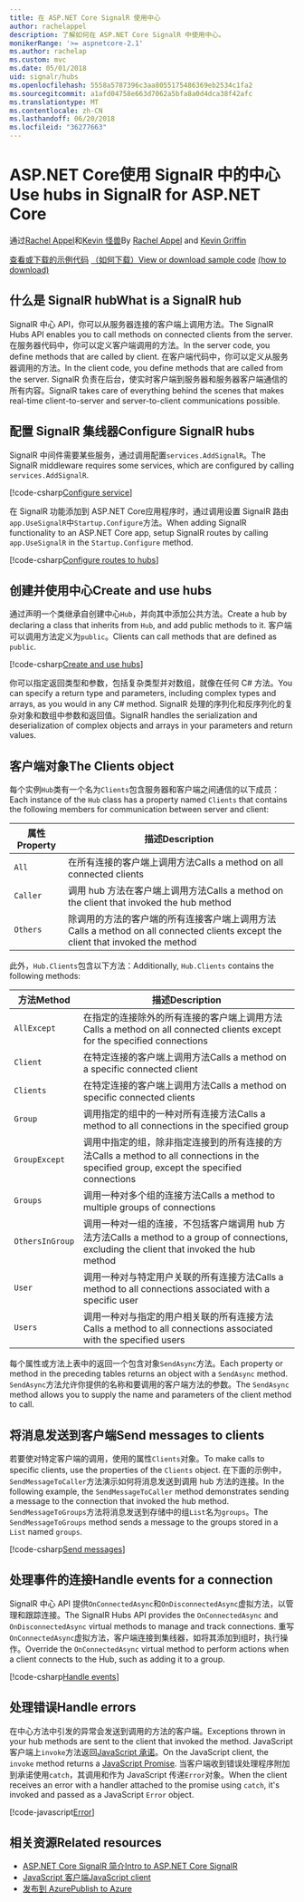 ```yaml
---
title: 在 ASP.NET Core SignalR 使用中心
author: rachelappel
description: 了解如何在 ASP.NET Core SignalR 中使用中心。
monikerRange: '>= aspnetcore-2.1'
ms.author: rachelap
ms.custom: mvc
ms.date: 05/01/2018
uid: signalr/hubs
ms.openlocfilehash: 5558a5787396c3aa8055175486369eb2534c1fa2
ms.sourcegitcommit: a1afd04758e663d7062a5bfa8a0d4dca38f42afc
ms.translationtype: MT
ms.contentlocale: zh-CN
ms.lasthandoff: 06/20/2018
ms.locfileid: "36277663"
---
```

# <a name="use-hubs-in-signalr-for-aspnet-core"></a><span data-ttu-id="2e489-103">ASP.NET Core使用 SignalR 中的中心</span><span class="sxs-lookup"><span data-stu-id="2e489-103">Use hubs in SignalR for ASP.NET Core</span></span>

<span data-ttu-id="2e489-104">通过[Rachel Appel](https://twitter.com/rachelappel)和[Kevin 怪兽](https://twitter.com/1kevgriff)</span><span class="sxs-lookup"><span data-stu-id="2e489-104">By [Rachel Appel](https://twitter.com/rachelappel) and [Kevin Griffin](https://twitter.com/1kevgriff)</span></span>

<span data-ttu-id="2e489-105">[查看或下载的示例代码](https://github.com/aspnet/Docs/tree/master/aspnetcore/signalr/hubs/sample/ ) [（如何下载）](xref:tutorials/index#how-to-download-a-sample)</span><span class="sxs-lookup"><span data-stu-id="2e489-105">[View or download sample code](https://github.com/aspnet/Docs/tree/master/aspnetcore/signalr/hubs/sample/ ) [(how to download)](xref:tutorials/index#how-to-download-a-sample)</span></span>

## <a name="what-is-a-signalr-hub"></a><span data-ttu-id="2e489-106">什么是 SignalR hub</span><span class="sxs-lookup"><span data-stu-id="2e489-106">What is a SignalR hub</span></span>

<span data-ttu-id="2e489-107">SignalR 中心 API，你可以从服务器连接的客户端上调用方法。</span><span class="sxs-lookup"><span data-stu-id="2e489-107">The SignalR Hubs API enables you to call methods on connected clients from the server.</span></span> <span data-ttu-id="2e489-108">在服务器代码中，你可以定义客户端调用的方法。</span><span class="sxs-lookup"><span data-stu-id="2e489-108">In the server code, you define methods that are called by client.</span></span> <span data-ttu-id="2e489-109">在客户端代码中，你可以定义从服务器调用的方法。</span><span class="sxs-lookup"><span data-stu-id="2e489-109">In the client code, you define methods that are called from the server.</span></span> <span data-ttu-id="2e489-110">SignalR 负责在后台，使实时客户端到服务器和服务器客户端通信的所有内容。</span><span class="sxs-lookup"><span data-stu-id="2e489-110">SignalR takes care of everything behind the scenes that makes real-time client-to-server and server-to-client communications possible.</span></span>

## <a name="configure-signalr-hubs"></a><span data-ttu-id="2e489-111">配置 SignalR 集线器</span><span class="sxs-lookup"><span data-stu-id="2e489-111">Configure SignalR hubs</span></span>

<span data-ttu-id="2e489-112">SignalR 中间件需要某些服务，通过调用配置`services.AddSignalR`。</span><span class="sxs-lookup"><span data-stu-id="2e489-112">The SignalR middleware requires some services, which are configured by calling `services.AddSignalR`.</span></span>

[!code-csharp[Configure service](hubs/sample/startup.cs?range=38)]

<span data-ttu-id="2e489-113">在 SignalR 功能添加到 ASP.NET Core应用程序时，通过调用设置 SignalR 路由`app.UseSignalR`中`Startup.Configure`方法。</span><span class="sxs-lookup"><span data-stu-id="2e489-113">When adding SignalR functionality to an ASP.NET Core app, setup SignalR routes by calling `app.UseSignalR` in the `Startup.Configure` method.</span></span>

[!code-csharp[Configure routes to hubs](hubs/sample/startup.cs?range=57-60)]

## <a name="create-and-use-hubs"></a><span data-ttu-id="2e489-114">创建并使用中心</span><span class="sxs-lookup"><span data-stu-id="2e489-114">Create and use hubs</span></span>

<span data-ttu-id="2e489-115">通过声明一个类继承自创建中心`Hub`，并向其中添加公共方法。</span><span class="sxs-lookup"><span data-stu-id="2e489-115">Create a hub by declaring a class that inherits from `Hub`, and add public methods to it.</span></span> <span data-ttu-id="2e489-116">客户端可以调用方法定义为`public`。</span><span class="sxs-lookup"><span data-stu-id="2e489-116">Clients can call methods that are defined as `public`.</span></span>

[!code-csharp[Create and use hubs](hubs/sample/hubs/chathub.cs?range=8-37)]

<span data-ttu-id="2e489-117">你可以指定返回类型和参数，包括复杂类型并对数组，就像在任何 C# 方法。</span><span class="sxs-lookup"><span data-stu-id="2e489-117">You can specify a return type and parameters, including complex types and arrays, as you would in any C# method.</span></span> <span data-ttu-id="2e489-118">SignalR 处理的序列化和反序列化的复杂对象和数组中参数和返回值。</span><span class="sxs-lookup"><span data-stu-id="2e489-118">SignalR handles the serialization and deserialization of complex objects and arrays in your parameters and return values.</span></span>

## <a name="the-clients-object"></a><span data-ttu-id="2e489-119">客户端对象</span><span class="sxs-lookup"><span data-stu-id="2e489-119">The Clients object</span></span>

<span data-ttu-id="2e489-120">每个实例`Hub`类有一个名为`Clients`包含服务器和客户端之间通信的以下成员：</span><span class="sxs-lookup"><span data-stu-id="2e489-120">Each instance of the `Hub` class has a property named `Clients` that contains the following members for communication between server and client:</span></span>

| <span data-ttu-id="2e489-121">属性</span><span class="sxs-lookup"><span data-stu-id="2e489-121">Property</span></span> | <span data-ttu-id="2e489-122">描述</span><span class="sxs-lookup"><span data-stu-id="2e489-122">Description</span></span> |
| ------ | ----------- |
| `All` | <span data-ttu-id="2e489-123">在所有连接的客户端上调用方法</span><span class="sxs-lookup"><span data-stu-id="2e489-123">Calls a method on all connected clients</span></span> |
| `Caller` | <span data-ttu-id="2e489-124">调用 hub 方法在客户端上调用方法</span><span class="sxs-lookup"><span data-stu-id="2e489-124">Calls a method on the client that invoked the hub method</span></span> |
| `Others` | <span data-ttu-id="2e489-125">除调用的方法的客户端的所有连接客户端上调用方法</span><span class="sxs-lookup"><span data-stu-id="2e489-125">Calls a method on all connected clients except the client that invoked the method</span></span> |


<span data-ttu-id="2e489-126">此外，`Hub.Clients`包含以下方法：</span><span class="sxs-lookup"><span data-stu-id="2e489-126">Additionally, `Hub.Clients` contains the following methods:</span></span>

| <span data-ttu-id="2e489-127">方法</span><span class="sxs-lookup"><span data-stu-id="2e489-127">Method</span></span> | <span data-ttu-id="2e489-128">描述</span><span class="sxs-lookup"><span data-stu-id="2e489-128">Description</span></span> |
| ------ | ----------- |
| `AllExcept` | <span data-ttu-id="2e489-129">在指定的连接除外的所有连接的客户端上调用方法</span><span class="sxs-lookup"><span data-stu-id="2e489-129">Calls a method on all connected clients except for the specified connections</span></span> |
| `Client` | <span data-ttu-id="2e489-130">在特定连接的客户端上调用方法</span><span class="sxs-lookup"><span data-stu-id="2e489-130">Calls a method on a specific connected client</span></span> |
| `Clients` | <span data-ttu-id="2e489-131">在特定连接的客户端上调用方法</span><span class="sxs-lookup"><span data-stu-id="2e489-131">Calls a method on specific connected clients</span></span> |
| `Group` | <span data-ttu-id="2e489-132">调用指定的组中的一种对所有连接方法</span><span class="sxs-lookup"><span data-stu-id="2e489-132">Calls a method to all connections in the specified group</span></span>  |
| `GroupExcept` | <span data-ttu-id="2e489-133">调用中指定的组，除非指定连接到的所有连接的方法</span><span class="sxs-lookup"><span data-stu-id="2e489-133">Calls a method to all connections in the specified group, except the specified connections</span></span> |
| `Groups` | <span data-ttu-id="2e489-134">调用一种对多个组的连接方法</span><span class="sxs-lookup"><span data-stu-id="2e489-134">Calls a method to multiple groups of connections</span></span>  |
| `OthersInGroup` | <span data-ttu-id="2e489-135">调用一种对一组的连接，不包括客户端调用 hub 方法方法</span><span class="sxs-lookup"><span data-stu-id="2e489-135">Calls a method to a group of connections, excluding the client that invoked the hub method</span></span>  |
| `User` | <span data-ttu-id="2e489-136">调用一种对与特定用户关联的所有连接方法</span><span class="sxs-lookup"><span data-stu-id="2e489-136">Calls a method to all connections associated with a specific user</span></span> |
| `Users` | <span data-ttu-id="2e489-137">调用一种对与指定的用户相关联的所有连接方法</span><span class="sxs-lookup"><span data-stu-id="2e489-137">Calls a method to all connections associated with the specified users</span></span> |

<span data-ttu-id="2e489-138">每个属性或方法上表中的返回一个包含对象`SendAsync`方法。</span><span class="sxs-lookup"><span data-stu-id="2e489-138">Each property or method in the preceding tables returns an object with a `SendAsync` method.</span></span> <span data-ttu-id="2e489-139">`SendAsync`方法允许你提供的名称和要调用的客户端方法的参数。</span><span class="sxs-lookup"><span data-stu-id="2e489-139">The `SendAsync` method allows you to supply the name and parameters of the client method to call.</span></span>

## <a name="send-messages-to-clients"></a><span data-ttu-id="2e489-140">将消息发送到客户端</span><span class="sxs-lookup"><span data-stu-id="2e489-140">Send messages to clients</span></span>

<span data-ttu-id="2e489-141">若要使对特定客户端的调用，使用的属性`Clients`对象。</span><span class="sxs-lookup"><span data-stu-id="2e489-141">To make calls to specific clients, use the properties of the `Clients` object.</span></span> <span data-ttu-id="2e489-142">在下面的示例中，`SendMessageToCaller`方法演示如何将消息发送到调用 hub 方法的连接。</span><span class="sxs-lookup"><span data-stu-id="2e489-142">In the following example, the `SendMessageToCaller` method demonstrates sending a message to the connection that invoked the hub method.</span></span> <span data-ttu-id="2e489-143">`SendMessageToGroups`方法将消息发送到存储中的组`List`名为`groups`。</span><span class="sxs-lookup"><span data-stu-id="2e489-143">The `SendMessageToGroups` method sends a message to the groups stored in a `List` named `groups`.</span></span>

[!code-csharp[Send messages](hubs/sample/hubs/chathub.cs?range=15-24)]

## <a name="handle-events-for-a-connection"></a><span data-ttu-id="2e489-144">处理事件的连接</span><span class="sxs-lookup"><span data-stu-id="2e489-144">Handle events for a connection</span></span>

<span data-ttu-id="2e489-145">SignalR 中心 API 提供`OnConnectedAsync`和`OnDisconnectedAsync`虚拟方法，以管理和跟踪连接。</span><span class="sxs-lookup"><span data-stu-id="2e489-145">The SignalR Hubs API provides the `OnConnectedAsync` and `OnDisconnectedAsync` virtual methods to manage and track connections.</span></span> <span data-ttu-id="2e489-146">重写`OnConnectedAsync`虚拟方法，客户端连接到集线器，如将其添加到组时，执行操作。</span><span class="sxs-lookup"><span data-stu-id="2e489-146">Override the `OnConnectedAsync` virtual method to perform actions when a client connects to the Hub, such as adding it to a group.</span></span>

[!code-csharp[Handle events](hubs/sample/hubs/chathub.cs?range=26-36)]

## <a name="handle-errors"></a><span data-ttu-id="2e489-147">处理错误</span><span class="sxs-lookup"><span data-stu-id="2e489-147">Handle errors</span></span>

<span data-ttu-id="2e489-148">在中心方法中引发的异常会发送到调用的方法的客户端。</span><span class="sxs-lookup"><span data-stu-id="2e489-148">Exceptions thrown in your hub methods are sent to the client that invoked the method.</span></span> <span data-ttu-id="2e489-149">JavaScript 客户端上`invoke`方法返回[JavaScript 承诺](https://developer.mozilla.org/docs/Web/JavaScript/Guide/Using_promises)。</span><span class="sxs-lookup"><span data-stu-id="2e489-149">On the JavaScript client, the `invoke` method returns a [JavaScript Promise](https://developer.mozilla.org/docs/Web/JavaScript/Guide/Using_promises).</span></span> <span data-ttu-id="2e489-150">当客户端收到错误处理程序附加到承诺使用`catch`，其调用和作为 JavaScript 传递`Error`对象。</span><span class="sxs-lookup"><span data-stu-id="2e489-150">When the client receives an error with a handler attached to the promise using `catch`, it's invoked and passed as a JavaScript `Error` object.</span></span>

[!code-javascript[Error](hubs/sample/wwwroot/js/chat.js?range=23)]

## <a name="related-resources"></a><span data-ttu-id="2e489-151">相关资源</span><span class="sxs-lookup"><span data-stu-id="2e489-151">Related resources</span></span>

* [<span data-ttu-id="2e489-152">ASP.NET Core SignalR 简介</span><span class="sxs-lookup"><span data-stu-id="2e489-152">Intro to ASP.NET Core SignalR</span></span>](xref:signalr/introduction)
* [<span data-ttu-id="2e489-153">JavaScript 客户端</span><span class="sxs-lookup"><span data-stu-id="2e489-153">JavaScript client</span></span>](xref:signalr/javascript-client)
* [<span data-ttu-id="2e489-154">发布到 Azure</span><span class="sxs-lookup"><span data-stu-id="2e489-154">Publish to Azure</span></span>](xref:signalr/publish-to-azure-web-app)

